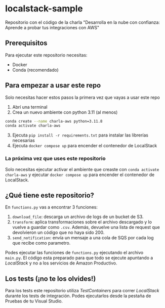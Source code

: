 # localstack-sample
Repositorio con el código de la charla "Desarrolla en la nube con confianza:  Aprende a probar tus integraciones con AWS"

## Prerequisitos
Para ejecutar este repositorio necesitas: 
* Docker
* Conda (recomendado)

## Para empezar a usar este repo
Solo necesitas hacer estos pasos la primera vez que vayas a usar este repo
1. Abrí una terminal
2. Crea un nuevo ambiente con python 3.11 (al menos)

```bash
conda create --name charla-aws python=3.11.8
conda activate charla-aws
```

3. Ejecuta `pip install -r requirements.txt` para instalar las librerías necesarias
4. Ejecuta `docker compose up` para encender el contenedor de LocalStack 

### La próxima vez que uses este repositorio
Solo necesitas ejecutar activar el ambiente que creaste con `conda activate charla-aws` y ejecutar `docker compose up` para encender el contenedor de LocalStack.

## ¿Qué tiene este repositorio? 
En `functions.py` vas a encontrar 3 funciones: 
1. `download_file`: descarga un archivo de logs de un bucket de S3.
2. `transform`: aplica transformaciones sobre el archivo descargado y lo vuelve a guardar como `.csv`. Además, devuelve una lista de request que devolvieron un código que no haya sido 200.
3. `send_notification`: envía un mensaje a una cola de SQS por cada log que recibe como parametro. 

Podes ejecutar las funciones de `functions.py` ejecutando el archivo `main.py`.
El código esta preparado para que todo se ejecute apuntando a *LocalStack* y no a los servicios de Amazon Productivo.

## Los tests (¡no te los olvides!)
Para los tests este repositorio utiliza *TestContainers* para correr *LocalStack* durante los tests de integración. 
Podes ejecutarlos desde la pestaña de Pruebas de tu Visual Studio. 